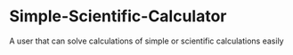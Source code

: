 # Simple-Scientific-Calculator
A user that can solve calculations of simple or scientific calculations easily
